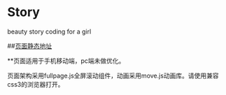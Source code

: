 # Story
beauty story
coding for a girl

##[页面静态地址](https://cuizhengliang.github.io/Story/)

**页面适用于手机移动端，pc端未做优化。

页面架构采用fullpage.js全屏滚动组件，动画采用move.js动画库。请使用兼容css3的浏览器打开。
